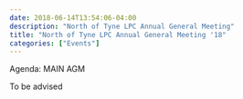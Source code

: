 ```yaml
---
date: 2018-06-14T13:54:06-04:00
description: "North of Tyne LPC Annual General Meeting"
title: "North of Tyne LPC Annual General Meeting '18"
categories: ["Events"]
---
```


Agenda: MAIN AGM

To be advised
